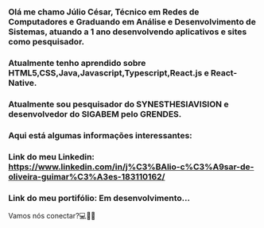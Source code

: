### Olá me chamo Júlio César, Técnico em Redes de Computadores e Graduando em Análise e Desenvolvimento de Sistemas, atuando a 1 ano desenvolvendo aplicativos e sites como pesquisador. 

### Atualmente tenho aprendido sobre HTML5,CSS,Java,Javascript,Typescript,React.js e React-Native.
### Atualmente sou pesquisador do SYNESTHESIAVISION e desenvolvedor do SIGABEM pelo GRENDES.




### Aqui está algumas informações interessantes:

### Link do meu Linkedin: https://www.linkedin.com/in/j%C3%BAlio-c%C3%A9sar-de-oliveira-guimar%C3%A3es-183110162/
### Link do meu portifólio: Em desenvolvimento...

Vamos nós conectar?💻👋🏻

